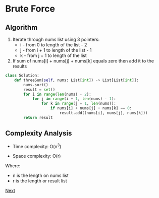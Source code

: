 # Brute Force

## Algorithm

1. Iterate through nums list using 3 pointers:
    * i - from 0 to length of the list - 2
    * j - from i + 1 to length of the list - 1
    * k - from j + 1 to length of the list
2. If sum of nums[i] + nums[j] + nums[k] equals zero then add it to the results

```python
class Solution:
    def threeSum(self, nums: List[int]) -> List[List[int]]:
        nums.sort()
        result = set()
        for i in range(len(nums) - 2):
            for j in range(i + 1, len(nums) - 1):
                for k in range(j + 1, len(nums)):
                    if nums[i] + nums[j] + nums[k] == 0:
                        result.add((nums[i], nums[j], nums[k]))
        return result
```

## Complexity Analysis

* Time complexity: O(n<sup>3</sup>)

* Space complexity: O(r)

Where: 
 * n is the length on nums list
 * r is the length or result list
 
 [Next](solution2.md)
 